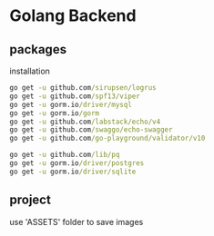 # Golang Backend

## packages

installation
```bat
go get -u github.com/sirupsen/logrus
go get -u github.com/spf13/viper
go get -u gorm.io/driver/mysql
go get -u gorm.io/gorm
go get -u github.com/labstack/echo/v4
go get -u github.com/swaggo/echo-swagger
go get -u github.com/go-playground/validator/v10

go get -u github.com/lib/pq
go get -u gorm.io/driver/postgres
go get -u gorm.io/driver/sqlite
```


## project

use 'ASSETS' folder to save images

